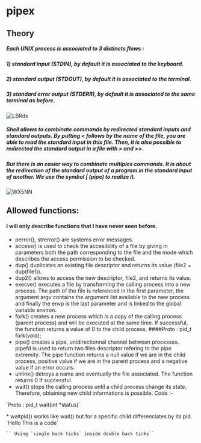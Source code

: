 # pipex

## Theory

##### Each UNIX process is associated to 3 distincts flows :
##### 1) standard input (STDIN), by default it is associated to the keyboard.
##### 2) standard output (STDOUT), by default it is associated to the terminal.
##### 3) standard error output (STDERR), by default it is associated to the same terminal as before.
![LBRdx](https://user-images.githubusercontent.com/81758850/227573016-34338578-1fc4-4dc1-a7af-5d1c708a8227.png)
##### Shell allows to combinate commands by redirected standard inputs and standard outputs. By putting \< follows by the name of the file, you are able to read the standard input in this file. Then, it is also possible to redirected the standard output in a file with \> and \>>.
##### But there is an easier way to combinate multiples commands. It is about the redirection of the standard output of a program in the standard input of another. We use the symbol | (pipe) to realize it.
![WX5NN](https://user-images.githubusercontent.com/81758850/227573480-db345907-f66d-4482-a743-99dd734c671f.png)

## Allowed functions:

#### I will only describe functions that I have never seen before.
* perror(), strerror() are systems error messages.
* access() is used to check the accesibility of a file by giving in parameters both the path corresponding to the file and the mode which describes the access permission to be checked.
* dup() duplicates an existing file descriptor and returns its value (file2 = dup(file1)).
* dup2() allows to access the new descriptor, file2, and returns its value.
* execve() executes a file by transforming the calling process into a new process. The path of the file is referenced in the first parameter, the argument argv contains the argument list available to the new process and finally the envp is the last parameter and is linked to the global variable environ.
* fork() creates a new process which is a copy of the calling process (parent process) and will be executed at the same time. If successful, the function returns a value of 0 to the child process.
####Proto : pid\_t fork(void);
* pipe() creates a pipe, unidirectionnal channel between processes. pipefd is used to return two files descriptor refering to the pipe extremity. The pipe function returns a null value if we are in the child process, positive value if we are in the parent process and a negative value if an error occurs.
* unlink() detroys a name and eventually the file associated. The function returns 0 if successful.
* wait() stops the calling process until a child process change its state. Therefore, obtaining new child informations is possible.
Code :- 
<html>
	<body>
		<p>`Proto : pid_t wait(int *status)`</p>
	</body>
</html>
* waitpid() works like wait() but for a specific child differenciates by its pid.
    `Hello This is a code`

    `` Using `single back ticks` inside double back ticks``
